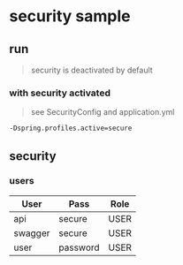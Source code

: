# security sample

## run
> security is deactivated by default
### with security activated
> see SecurityConfig and application.yml
```bash
-Dspring.profiles.active=secure
```

## security
### users
| User | Pass | Role |
|---|---|---|
| api | secure | USER |
| swagger | secure | USER |
| user | password | USER |
